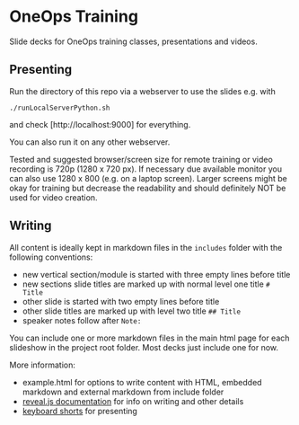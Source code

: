 # OneOps Training

Slide decks for OneOps training classes, presentations and videos.


## Presenting

Run the directory of this repo via a webserver to use the slides e.g. with

```
./runLocalServerPython.sh
```

and check [http://localhost:9000] for everything. 

You can also run it on any other webserver.


Tested and suggested browser/screen size for remote training or video recording is 720p (1280 x 720 px). If necessary
due available monitor you can also use 1280 x 800 (e.g. on a laptop screen). Larger screens might be okay for training
but decrease the readability and should definitely NOT be used for video creation.

## Writing

All content is ideally kept in markdown files in the `includes` folder with the following conventions:

- new vertical section/module is started with three empty lines before title
- new sections slide titles are marked up with normal level one title `# Title`
- other slide is started with two empty lines before title
- other slide titles are marked up with level two title `## Title`
- speaker notes follow after `Note:`

You can include one or more markdown files in the main html page for each slideshow in the project
root folder. Most decks just include one for now.

More information:

- example.html for options to write content with HTML, embedded markdown and external markdown from include folder
- [reveal.js documentation](https://github.com/hakimel/reveal.js/) for info on writing and other details
- [keyboard shorts](https://github.com/hakimel/reveal.js/wiki/Keyboard-Shortcuts) for presenting
